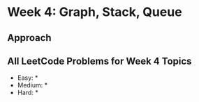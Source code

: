 # Week 4: Graph, Stack, Queue

## Approach


## All LeetCode Problems for Week 4 Topics
* Easy: 
    *
* Medium:
    *
* Hard:
    * 
